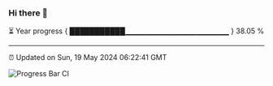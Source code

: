 ### Hi there 👋

⏳ Year progress { ███████████▁▁▁▁▁▁▁▁▁▁▁▁▁▁▁▁▁▁▁ } 38.05 %

---

⏰ Updated on Sun, 19 May 2024 06:22:41 GMT

![Progress Bar CI](https://github.com/ZhaoGui/ZhaoGui/workflows/Progress%20Bar%20CI/badge.svg)
